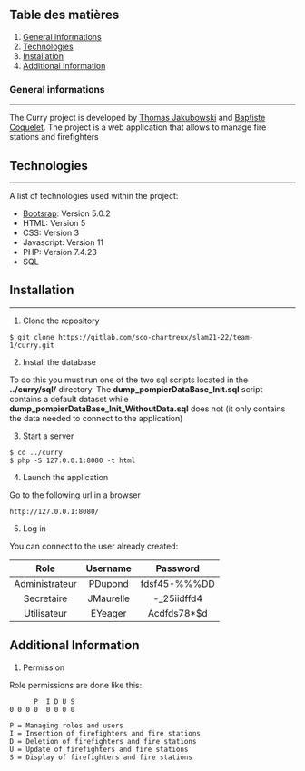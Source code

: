 ## Table des matières
1. [General informations](#general-informations)
2. [Technologies](#technologies)
3. [Installation](#installation)
5. [Additional Information](#additional-information)
### General informations
***
The Curry project is developed by [Thomas Jakubowski](https://gitlab.com/T.Jakubowski) and [Baptiste Coquelet](https://gitlab.com/B.CoQueLeT).
The project is a web application that allows to manage fire stations and firefighters
## Technologies
***
A list of technologies used within the project:
* [Bootsrap](https://getbootstrap.com/docs/5.0/getting-started/introduction/): Version 5.0.2
* HTML: Version 5
* CSS: Version 3
* Javascript: Version 11
* PHP: Version 7.4.23
* SQL

## Installation
***

1. Clone the repository
```
$ git clone https://gitlab.com/sco-chartreux/slam21-22/team-1/curry.git
```
2. Install the database

To do this you must run one of the two sql scripts located in the **../curry/sql/** directory.
The **dump_pompierDataBase_Init.sql** script contains a default dataset while **dump_pompierDataBase_Init_WithoutData.sql** does not (it only contains the data needed to connect to the application) 

3. Start a server
```
$ cd ../curry
$ php -S 127.0.0.1:8080 -t html
```

4. Launch the application<br/>

Go to the following url in a browser
```
http://127.0.0.1:8080/
```

5. Log in<br/>

You can connect to the user already created:

|      Role      |   Username  |   Password   |
|:--------------:|:-----------:|:------------:|
| Administrateur |   PDupond   | fdsf45-%%%DD |
|   Secretaire   |  JMaurelle  |  -_25iidffd4 |
|   Utilisateur  |   EYeager   |  Acdfds78*$d |


## Additional Information

1.  Permission<br/>

Role permissions are done like this:
```
      P  I D U S
0 0 0 0	 0 0 0 0

P = Managing roles and users
I = Insertion of firefighters and fire stations
D = Deletion of firefighters and fire stations
U = Update of firefighters and fire stations
S = Display of firefighters and fire stations
```




